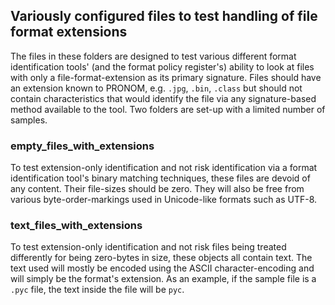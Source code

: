 ## Variously configured files to test handling of file format extensions

The files in these folders are designed to test various different format
identification tools' (and the format policy register's) ability to look at
files with only a file-format-extension as its primary signature. Files
should have an extension known to PRONOM, e.g. `.jpg`, `.bin`, `.class` but
should not contain characteristics that would identify the file via any
signature-based method available to the tool. Two folders are set-up with a
limited number of samples.

### empty_files_with_extensions

To test extension-only identification and not risk identification via a format
identification tool's binary matching techniques, these files are devoid of
any content. Their file-sizes should be zero. They will also be free from
various byte-order-markings used in Unicode-like formats such as UTF-8.

### text_files_with_extensions

To test extension-only identification and not risk files being treated
differently for being zero-bytes in size, these objects all contain text. The
text used will mostly be encoded using the ASCII character-encoding and will
simply be the format's extension. As an example, if the sample file is a
`.pyc` file, the text inside the file will be `pyc`.
